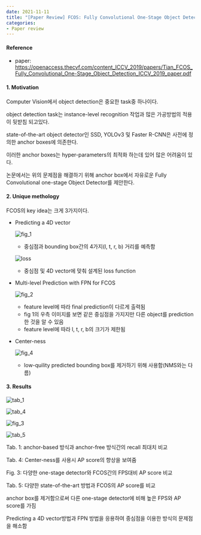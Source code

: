 ```yaml
---
date: 2021-11-11
title: "[Paper Review] FCOS: Fully Convolutional One-Stage Object Detection (ICCV_2019)"
categories: 
- Paper review
---
```





#### Reference

+ paper: <https://openaccess.thecvf.com/content_ICCV_2019/papers/Tian_FCOS_Fully_Convolutional_One-Stage_Object_Detection_ICCV_2019_paper.pdf>





#### 1. Motivation  



Computer Vision에서 object detection은 중요한 task중 하나이다. 

object detection task는 instance-level recognition 작업과 많은 가공방법의 적용이 뒷받침 되고있다. 

state-of-the-art object detector인 SSD, YOLOv3 및 Faster R-CNN은 사전에 정의한 anchor boxes에 의존한다. 

이러한 anchor boxes는 hyper-parameters의 최적화 하는데 있어 많은 어려움이 있다. 

논문에서는 위의 문제점을 해결하기 위해 anchor box에서 자유로운 Fully Convolutional one-stage Object Detector를 제안한다.




#### 2. Unique methology  

FCOS의 key idea는 크게 3가지이다. 

+ Predicting a 4D vector

  ![fig_1](https://user-images.githubusercontent.com/76807432/141295613-a73c8913-17c3-4ccf-b665-c7cd7975fbbe.PNG)



  + 중심점과 bounding box간의 4가지(l, t, r, b) 거리를 예측함

  ![loss](https://user-images.githubusercontent.com/76807432/141296818-15ae9017-aaf0-4a01-8c04-6c593d6a7a5d.PNG)
  
  + 중심점 및 4D vector에 맞춰 설계된 loss function 

+ Multi-level Prediction with FPN for FCOS

  ![fig_2](https://user-images.githubusercontent.com/76807432/141297477-c0aa4f9d-1e15-4553-ac6d-4a4e9a598d08.PNG) 
  
  + feature level에 따라 final prediction이 다르게 출력됨
  + fig 1의 우측 이미지를 보면 같은 중심점을 가지지만 다른 object를 prediction 한 것을 알 수 있음
  + feature level에 따라 l, t, r, b의 크기가 제한됨



+ Center-ness

  ![fig_4](https://user-images.githubusercontent.com/76807432/141298143-f88fd1fc-6eea-4526-8a4c-c8e6bad8d3d7.PNG)


  + low-quility predicted bounding box를 제거하기 위해 사용함(NMS와는 다름)


#### 3. Results  

![tab_1](https://user-images.githubusercontent.com/76807432/141299460-e6f56ffd-cec2-41cd-9a26-243c29e045c8.PNG)

![tab_4](https://user-images.githubusercontent.com/76807432/141299473-83dbed1f-7ee6-4d5d-b22a-bc8d6322dbc4.PNG)

![fig_3](https://user-images.githubusercontent.com/76807432/141300149-07a24898-c340-4f1d-9939-657da63f0ce4.PNG)

![tab_5](https://user-images.githubusercontent.com/76807432/141299482-561b4b34-c762-40e2-b640-abdcb79a51ea.PNG)


Tab. 1: anchor-based 방식과 anchor-free 방식간의 recall 최대치 비교 

Tab. 4: Center-ness를 사용시 AP score의 향상을 보여줌 

Fig. 3: 다양한 one-stage detector와 FCOS간의 FPS대비 AP score 비교

Tab. 5: 다양한 state-of-the-art 방법과 FCOS의 AP score를 비교 






anchor box를 제거함으로써 다른 one-stage detector에 비해 높은 FPS와 AP score를 가짐

Predicting a 4D vector방법과 FPN 방법을 응용하여 중심점을 이용한 방식의 문제점을 해소함
